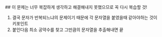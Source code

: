 ​## 이 문제는 너무 복잡하게 생각하고 해결해내지 못했으므로 꼭 다시 복습할 것!

1. 결국 문자가 반복되느냐의 문제이기 때문에 각 문자열을 붙였을때 같아야하는 것이 키포인트
2. 붙인다음 최소 공약수를 찾고 그만큼의 문자열을 추출해내면 끝
